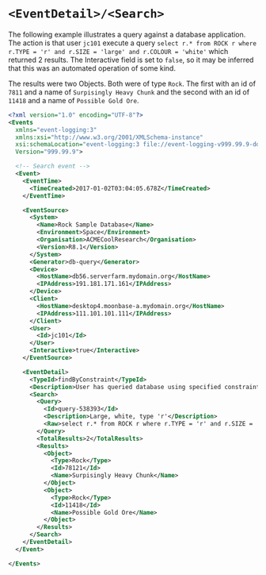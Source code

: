 # `<EventDetail>/<Search>`

The following example illustrates a query against a database application.
The action is that user `jc101` execute a query `select r.* from ROCK r where r.TYPE = 'r' and r.SIZE = 'large' and r.COLOUR = 'white'` which returned 2 results.
The Interactive field is set to `false`, so it may be inferred that this was an automated operation of some kind.

The results were two Objects. Both were of type `Rock`.
The first with an id of `7811` and a name of `Surpisingly Heavy Chunk` and the second with an id of `11418` and a name of `Possible Gold Ore`.

``` xml
<?xml version="1.0" encoding="UTF-8"?>
<Events 
  xmlns="event-logging:3"
  xmlns:xsi="http://www.w3.org/2001/XMLSchema-instance"
  xsi:schemaLocation="event-logging:3 file://event-logging-v999.99.9-documentation.xsd"
  Version="999.99.9">

  <!-- Search event -->
  <Event>
    <EventTime>
      <TimeCreated>2017-01-02T03:04:05.678Z</TimeCreated>
    </EventTime>

    <EventSource>
      <System>
        <Name>Rock Sample Database</Name>
        <Environment>Space</Environment>
        <Organisation>ACMECoolResearch</Organisation>
        <Version>R8.1</Version>
      </System>
      <Generator>db-query</Generator>
      <Device>
        <HostName>db56.serverfarm.mydomain.org</HostName>
        <IPAddress>191.181.171.161</IPAddress>
      </Device>
      <Client>
        <HostName>desktop4.moonbase-a.mydomain.org</HostName>
        <IPAddress>111.101.101.111</IPAddress>
      </Client>
      <User>
        <Id>jc101</Id>
      </User>
      <Interactive>true</Interactive>
    </EventSource>

    <EventDetail>
      <TypeId>findByConstraint</TypeId>
      <Description>User has queried database using specified constraints</Description>
      <Search>
        <Query>
          <Id>query-538393</Id>
          <Description>Large, white, type 'r'</Description>
          <Raw>select r.* from ROCK r where r.TYPE = 'r' and r.SIZE = 'large' and r.COLOUR = 'white'</Raw>
        </Query>
        <TotalResults>2</TotalResults>
        <Results>
          <Object>
            <Type>Rock</Type>
            <Id>78121</Id>
            <Name>Surpisingly Heavy Chunk</Name>
          </Object>
          <Object>
            <Type>Rock</Type>
            <Id>11418</Id>
            <Name>Possible Gold Ore</Name>
          </Object>
        </Results>
      </Search>
    </EventDetail>
  </Event>

</Events>
```
